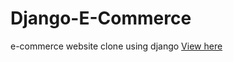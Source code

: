 # Django-E-Commerce
e-commerce website clone using django
[View here](https://sachu-online-store.herokuapp.com/)
